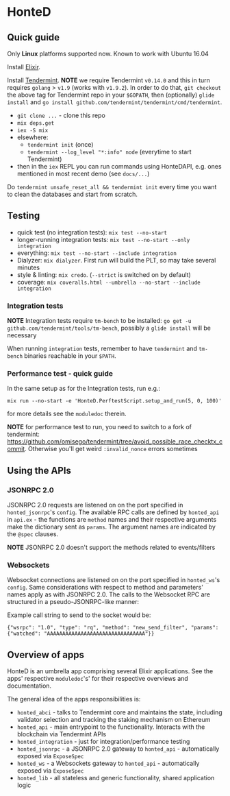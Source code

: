 # HonteD

## Quick guide

Only **Linux** platforms supported now. Known to work with Ubuntu 16.04

Install [Elixir](http://elixir-lang.github.io/install.html#unix-and-unix-like).

Install [Tendermint](https://tendermint.com/downloads). **NOTE** we require Tendermint `v0.14.0` and this in turn requires `golang` > `v1.9` (works with `v1.9.2`). In order to do that, `git checkout` the above tag for Tendermint repo in your `$GOPATH`, then (optionally) `glide install` and `go install github.com/tendermint/tendermint/cmd/tendermint`.

  - `git clone ...` - clone this repo
  - `mix deps.get`
  - `iex -S mix`
  - elsewhere:
    - `tendermint init` (once)
    - `tendermint --log_level "*:info" node` (everytime to start Tendermint)
  - then in the `iex` REPL you can run commands using HonteDAPI, e.g. ones mentioned in most recent demo (see `docs/...`)

Do `tendermint unsafe_reset_all && tendermint init` every time you want to clean the databases and start from scratch.

## Testing

 - quick test (no integration tests): `mix test --no-start`
 - longer-running integration tests: `mix test --no-start --only integration`
 - everything: `mix test --no-start --include integration`
 - Dialyzer: `mix dialyzer`. First run will build the PLT, so may take several minutes
 - style & linting: `mix credo`. (`--strict` is switched on by default)
 - coverage: `mix coveralls.html --umbrella --no-start --include integration`

### Integration tests

**NOTE** Integration tests require `tm-bench` to be installed: `go get -u github.com/tendermint/tools/tm-bench`, possibly a `glide install` will be necessary

When running `integration` tests, remember to have `tendermint` and `tm-bench` binaries reachable in your `$PATH`.

### Performance test - quick guide

In the same setup as for the Integration tests, run e.g.:
```
mix run --no-start -e 'HonteD.PerftestScript.setup_and_run(5, 0, 100)'
```

for more details see the `moduledoc` therein.

**NOTE** for performance test to run, you need to switch to a fork of tendermint:
https://github.com/omisego/tendermint/tree/avoid_possible_race_checktx_commit.
Otherwise you'll get weird `:invalid_nonce` errors sometimes

## Using the APIs

### JSONRPC 2.0

JSONRPC 2.0 requests are listened on on the port specified in `honted_jsonrpc`'s `config`.
The available RPC calls are defined by `honted_api` in `api.ex` - the functions are `method` names and their respective arguments make the dictionary sent as `params`.
The argument names are indicated by the `@spec` clauses.

**NOTE** JSONRPC 2.0 doesn't support the methods related to events/filters

### Websockets

Websocket connections are listened on on the port specified in `honted_ws`'s `config`.
Same considerations with respect to method and parameters' names apply as with JSONRPC 2.0.
The calls to the Websocket RPC are structured in a pseudo-JSONRPC-like manner:

Example call string to send to the socket would be:
```
{"wsrpc": "1.0", "type": "rq", "method": "new_send_filter", "params": {"watched": "AAAAAAAAAAAAAAAAAAAAAAAAAAAAAAAA"}}
```

## Overview of apps

HonteD is an umbrella app comprising several Elixir applications.
See the apps' respective `moduledoc`'s' for their respective overviews and documentation.

The general idea of the apps responsibilities is:
  - `honted_abci` - talks to Tendermint core and maintains the state, including validator selection and tracking the staking mechanism on Ethereum
  - `honted_api` - main entrypoint to the functionality. Interacts with the blockchain via Tendermint APIs
  - `honted_integration` - just for integration/performance testing
  - `honted_jsonrpc` - a JSONRPC 2.0 gateway to `honted_api` - automatically exposed via `ExposeSpec`
  - `honted_ws` - a Websockets gateway to `honted_api` - automatically exposed via `ExposeSpec`
  - `honted_lib` - all stateless and generic functionality, shared application logic
